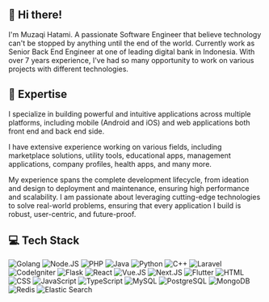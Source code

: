 ## 👋 Hi there!  
I'm Muzaqi Hatami. A passionate Software Engineer that believe technology can't be stopped by anything until the end of the world. Currently work as Senior Back End Engineer at one of leading digital bank in Indonesia. With over 7 years experience, I've had so many opportunity to work on various projects with different technologies.  

## 💼 Expertise
I specialize in building powerful and intuitive applications across multiple platforms, including mobile (Android and iOS) and web applications both front end and back end side. 

I have extensive experience working on various fields, including marketplace solutions, utility tools, educational apps, management applications, company profiles, health apps, and many more. 

My experience spans the complete development lifecycle, from ideation and design to deployment and maintenance, ensuring high performance and scalability. I am passionate about leveraging cutting-edge technologies to solve real-world problems, ensuring that every application I build is robust, user-centric, and future-proof.

## 💻 Tech Stack  
![Golang](https://img.shields.io/badge/-Golang-00ADD8?logo=go&logoColor=white) ![Node.JS](https://img.shields.io/badge/-Node.JS-339933?logo=node.js&logoColor=white) ![PHP](https://img.shields.io/badge/-PHP-777BB4?logo=php&logoColor=white) ![Java](https://img.shields.io/badge/-Java-007396?logo=openjdk&logoColor=white) ![Python](https://img.shields.io/badge/-Python-3776AB?logo=python&logoColor=white) ![C++](https://img.shields.io/badge/-C++-00599C?logo=c%2B%2B&logoColor=white) ![Laravel](https://img.shields.io/badge/-Laravel-FF2D20?logo=laravel&logoColor=white) ![CodeIgniter](https://img.shields.io/badge/-CodeIgniter-EF4223?logo=codeigniter&logoColor=white) ![Flask](https://img.shields.io/badge/-Flask-000000?logo=flask&logoColor=white) ![React](https://img.shields.io/badge/-React-61DAFB?logo=react&logoColor=white) ![Vue.JS](https://img.shields.io/badge/-Vue.JS-4FC08D?logo=vue.js&logoColor=white) ![Next.JS](https://img.shields.io/badge/-Next.JS-000000?logo=next.js&logoColor=white) ![Flutter](https://img.shields.io/badge/-Flutter-02569B?logo=flutter&logoColor=white) ![HTML](https://img.shields.io/badge/-HTML5-E34F26?logo=html5&logoColor=white) ![CSS](https://img.shields.io/badge/-CSS3-1572B6?logo=css3&logoColor=white) ![JavaScript](https://img.shields.io/badge/-JavaScript-F7DF1E?logo=javascript&logoColor=black) ![TypeScript](https://img.shields.io/badge/-TypeScript-3178C6?logo=typescript&logoColor=white) ![MySQL](https://img.shields.io/badge/-MySQL-4479A1?logo=mysql&logoColor=white) ![PostgreSQL](https://img.shields.io/badge/-PostgreSQL-336791?logo=postgresql&logoColor=white) ![MongoDB](https://img.shields.io/badge/-MongoDB-47A248?logo=mongodb&logoColor=white) ![Redis](https://img.shields.io/badge/-Redis-DC382D?logo=redis&logoColor=white) ![Elastic Search](https://img.shields.io/badge/-Elastic_Search-005571?logo=elasticsearch&logoColor=white)



<!--
**hatamizq/hatamizq** is a ✨ _special_ ✨ repository because its `README.md` (this file) appears on your GitHub profile.

Here are some ideas to get you started:

- 🔭 I’m currently working on ...
- 🌱 I’m currently learning ...
- 👯 I’m looking to collaborate on ...
- 🤔 I’m looking for help with ...
- 💬 Ask me about ...
- 📫 How to reach me: ...
- 😄 Pronouns: ...
- ⚡ Fun fact: ...
-->
